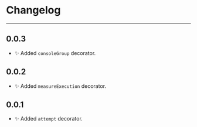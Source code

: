 # Changelog

---

## 0.0.3

-   ✨ Added `consoleGroup` decorator.

## 0.0.2

-   ✨ Added `measureExecution` decorator.

## 0.0.1

-   ✨ Added `attempt` decorator.
